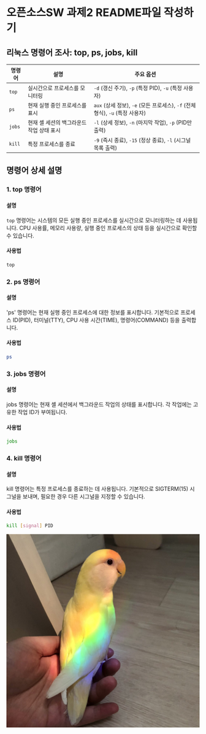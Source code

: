 # 오픈소스SW 과제2 README파일 작성하기




## 리눅스 명령어 조사: top, ps, jobs, kill

| 명령어 | 설명                                          | 주요 옵션                              |
|--------|---------------------------------------------|---------------------------------------|
| `top`  | 실시간으로 프로세스를 모니터링               | `-d` (갱신 주기), `-p` (특정 PID), `-u` (특정 사용자) |
| `ps`   | 현재 실행 중인 프로세스를 표시               | `aux` (상세 정보), `-e` (모든 프로세스), `-f` (전체 형식), `-u` (특정 사용자) |
| `jobs` | 현재 셸 세션의 백그라운드 작업 상태 표시     | `-l` (상세 정보), `-n` (마지막 작업), `-p` (PID만 출력) |
| `kill` | 특정 프로세스를 종료                         | `-9` (즉시 종료), `-15` (정상 종료), `-l` (시그널 목록 출력) |

## 명령어 상세 설명

### 1. top 명령어

#### 설명
`top` 명령어는 시스템의 모든 실행 중인 프로세스를 실시간으로 모니터링하는 데 사용됩니다. CPU 사용률, 메모리 사용량, 실행 중인 프로세스의 상태 등을 실시간으로 확인할 수 있습니다.

#### 사용법
```bash
top
```

### 2. ps 명령어

#### 설명
'ps' 명령어는 현재 실행 중인 프로세스에 대한 정보를 표시합니다. 기본적으로 프로세스 ID(PID), 터미널(TTY), CPU 사용 시간(TIME), 명령어(COMMAND) 등을 출력합니다.

#### 사용법
```bash
ps
```

### 3. jobs 명령어

#### 설명
jobs 명령어는 현재 셸 세션에서 백그라운드 작업의 상태를 표시합니다. 각 작업에는 고유한 작업 ID가 부여됩니다.

#### 사용법
```bash
jobs
```

### 4. kill 명령어

#### 설명
kill 명령어는 특정 프로세스를 종료하는 데 사용됩니다. 기본적으로 SIGTERM(15) 시그널을 보내며, 필요한 경우 다른 시그널을 지정할 수 있습니다.

#### 사용법
```bash
kill [signal] PID
```


![bird](https://github.com/zezroya/zezroya/blob/main/1.jpg)

